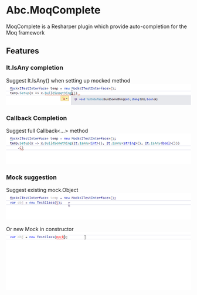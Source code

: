 # Abc.MoqComplete
MoqComplete is a Resharper plugin which provide auto-completion for the Moq framework

## Features
### It.IsAny completion
Suggest It.IsAny() when setting up mocked method
![](Media/ItIsAnyCompletion.gif)

### Callback Completion
Suggest full Callback<...> method
![](Media/CallbackCompletion.gif)

### Mock suggestion
Suggest existing mock.Object
![](Media/MockCompletion.gif)

Or new Mock in constructor
![](Media/MockProposalCompletion.gif)
